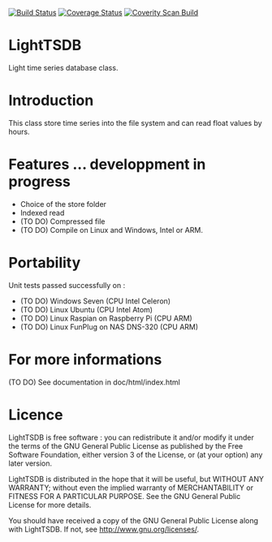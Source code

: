 [![Build Status](https://travis-ci.org/FragJage/LightTSDB.svg?branch=master)](https://travis-ci.org/FragJage/LightTSDB)
[![Coverage Status](https://coveralls.io/repos/github/FragJage/LightTSDB/badge.svg?branch=master&bust=1)](https://coveralls.io/github/FragJage/LightTSDB?branch=master)
[![Coverity Scan Build](https://scan.coverity.com/projects/13257/badge.svg)](https://scan.coverity.com/projects/13257)

LightTSDB
=========
Light time series database class.

Introduction
============
This class store time series into the file system and can read float values by hours.

Features  ... developpment in progress
========
 - Choice of the store folder
 - Indexed read
 - (TO DO) Compressed file
 - (TO DO) Compile on Linux and Windows, Intel or ARM.

Portability
===========
Unit tests passed successfully on :
 - (TO DO) Windows Seven (CPU Intel Celeron)
 - (TO DO) Linux Ubuntu (CPU Intel Atom)
 - (TO DO) Linux Raspian on Raspberry Pi (CPU ARM)
 - (TO DO) Linux FunPlug on NAS DNS-320 (CPU ARM)

For more informations
=====================
(TO DO) See documentation in doc/html/index.html

Licence
=======
LightTSDB is free software : you can redistribute it and/or modify it under the terms of the GNU General Public License as published by the Free Software Foundation, either version 3 of the License, or (at your option) any later version.

LightTSDB is distributed in the hope that it will be useful, but WITHOUT ANY WARRANTY; without even the implied warranty of MERCHANTABILITY or FITNESS FOR A PARTICULAR PURPOSE. See the GNU General Public License for more details.

You should have received a copy of the GNU General Public License along with LightTSDB. If not, see http://www.gnu.org/licenses/.
